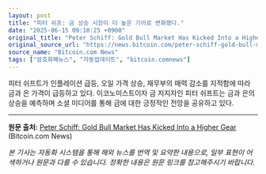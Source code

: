 ```yaml
---
layout: post
title: "피터 쉬프: 금 상승 시장이 더 높은 기어로 변화했다."
date: "2025-06-15 09:10:25 +0900"
original_title: "Peter Schiff: Gold Bull Market Has Kicked Into a Higher Gear"
original_source_url: "https://news.bitcoin.com/peter-schiff-gold-bull-market-has-kicked-into-a-higher-gear/"
source_name: "Bitcoin.com News"
tags: ["암호화폐뉴스", "자동업데이트", "bitcoin.comnews"]
---
```


피터 쉬프트가 인플레이션 급등, 오일 가격 상승, 재무부의 매력 감소를 지적함에 따라 금과 은 가격이 급등하고 있다. 이코노미스트이자 금 지지자인 피터 쉬프트는 금과 은의 상승을 예측하며 소셜 미디어를 통해 금에 대한 긍정적인 전망을 공유하고 있다.

---
**원문 출처:** [Peter Schiff: Gold Bull Market Has Kicked Into a Higher Gear](https://news.bitcoin.com/peter-schiff-gold-bull-market-has-kicked-into-a-higher-gear/) (Bitcoin.com News)

*본 기사는 자동화 시스템을 통해 해외 뉴스를 번역 및 요약한 내용으로, 일부 표현이 어색하거나 원문과 다를 수 있습니다. 정확한 내용은 원문 링크를 참고해주시기 바랍니다.*
